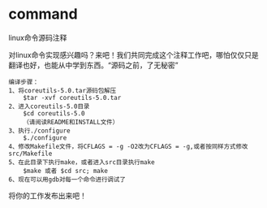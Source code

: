 command
=======

linux命令源码注释

对linux命令实现感兴趣吗？来吧！我们共同完成这个注释工作吧，哪怕仅仅只是翻译也好，也能从中学到东西。“源码之前，了无秘密”

    编译步骤：
    1、将coreutils-5.0.tar源码包解压
        $tar -xvf coreutils-5.0.tar
    2、进入coreutils-5.0目录
        $cd coreutils-5.0
        （请阅读README和INSTALL文件）
    3、执行./configure
        $./configure
    4、修改Makefile文件，将CFLAGS = -g -O2改为CFLAGS = -g,或者按同样方式修改src/Makefile
    5、在此目录下执行make，或者进入src目录执行make
        $make 或者 $cd src; make
    6、现在可以用gdb对每一个命令进行调试了


将你的工作发布出来吧！

